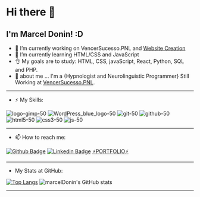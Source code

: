 # Hi there 👋

## I'm Marcel Donin! :D



- 🔭 I’m currently working on VencerSucesso.PNL and [Website Creation](https://www.marceldonin.com)
- 🌱 I’m currently learning HTML/CSS and JavaScript
- 👌 My goals are to study: HTML, CSS, javaScript, React, Python, SQL and PHP.
- 💬 about me ...
I'm a {Hypnologist and Neurolinguistic Programmer} Still Working at [VencerSucesso.PNL](https://www.pnl.marceldonin.com).
___

- ⚡ My Skills:

![logo-gimp-50](https://user-images.githubusercontent.com/83168668/116251941-815efc80-a745-11eb-91c7-ceda459ccd7f.png)
![WordPress_blue_logo-50](https://user-images.githubusercontent.com/83168668/116251189-d3535280-a744-11eb-8358-ece69bc01060.png)
![git-50](https://user-images.githubusercontent.com/83168668/116250097-ce41d380-a743-11eb-9413-564cf5d29cee.png)
![github-50](https://user-images.githubusercontent.com/83168668/116250098-ceda6a00-a743-11eb-9dd3-b853b3f012d8.png)
![html5-50](https://user-images.githubusercontent.com/83168668/116250100-ceda6a00-a743-11eb-867d-8526e409d23d.png)
![css3-50](https://user-images.githubusercontent.com/83168668/116250091-ce41d380-a743-11eb-9f7a-e6829acae8bd.png)
![js-50](https://user-images.githubusercontent.com/83168668/116250103-cf730080-a743-11eb-8308-41c54ba399fd.png)

___
- 📫 How to reach me:

[![Github Badge](https://img.shields.io/badge/-Github-000?style=flat-square&logo=Github&logoColor=white&link=https://github.com/marceldonin)](https://github.com/marceldonin)
[![Linkedin Badge](https://img.shields.io/badge/-LinkedIn-blue?style=flat-square&logo=Linkedin&logoColor=white&link=https://www.linkedin.com/in/marceldonin/)](https://www.linkedin.com/in/marceldonin/)
[⚡PORTFOLIO⚡](https://marceldonin.github.io/Portfolio/Site-Portfolio/index.html)
___
- My Stats at GitHub:

[![Top Langs](https://github-readme-stats.vercel.app/api/top-langs/?username=marceldonin&layout=compact)](https://github.com/marceldonin/github-readme-stats)
![marcelDonin's GitHub stats](https://github-readme-stats.vercel.app/api?username=marceldonin&hide=contribs,prs)
___


<!--
**marceldonin/marceldonin** is a ✨ _special_ ✨ repository because its `README.md` (this file) appears on your GitHub profile.

Here are some ideas to get you started:
- 👯 I’m looking to collaborate on ...
- 🤔 I’m looking for help with ...
- 😄 Pronouns: ...
- ⚡ Fun fact: ...

- [Courses](https://www.treinaweb.com.br/cursos-online?q=fagner+pinheiro) 👨🏼‍🏫 - It's are technical courses on many technologies, such as Django, Flask, Python, Kotlin, Flutter, Dart, Git and more
- [Blog](https://www.treinaweb.com.br/blog/author/fagner-pinheiro/) ✍🏼 - I'm write about many things.
- 

-->



